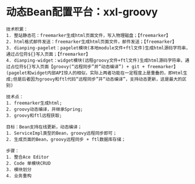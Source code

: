 # 动态Bean配置平台：xxl-groovy

	技术积累：
	1. 整站静态花：freemarker生成html页面文件，写入物理磁盘；【freemarker】
	2. html格式邮件发送：freemarker生成html页面文件，邮件发送；【freemarker】
	3. dianping-pagelet：pagelet模块(本地module文件+ftl文件)生成html源码字符串，通过占位符${}写入页面；【freemarker】
	4. dianping-widget：widget模块(远程groovy文件+ftl文件)生成html源码字符串，通过占位符${}写入页面【groovy(“远程同步”并“动态编译”) + git + freemarker】
	(pagelet和widget内部API惊人的相似，实际上两者功能在一定程度上是重叠的，即Html生成;但是后者因为groovy和ftl代码“远程同步”并“动态编译”，支持动态更新，这是最大的区别)
	
	技术点：
	1. freemarker生成html;
	2. groovy动态编译，并继承Spring;
	3. groovy和ftl远程获取;
	
	目标：Bean支持在线更新，动态编译；
	1. ServiceImpl类型的Bean，groovy远程同步即可；
	2. 生成页面的Bean，groovy远程同步 + ftl数据库存储；
	
	步骤：
	1. 整合Ace Editor
	2. Code 单模块CRUD
	3. 模块划分
	4. 业务重构
	